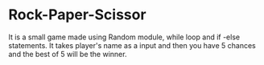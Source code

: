 # Rock-Paper-Scissor
It is a small game made using Random module, while loop and if -else statements. It takes player's name as a input and then you have 5 chances and the best of 5 will be the winner.
